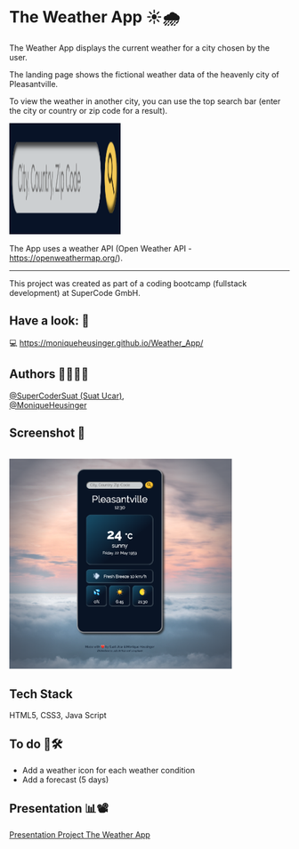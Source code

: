 # The Weather App ☀️🌧️

The Weather App displays the current weather for a city chosen by the user.

The landing page shows the fictional weather data of the heavenly city of Pleasantville.

To view the weather in another city, you can use the top search bar (enter the city or country or zip code for a result).

<img src="./assets/misc/searchbar.png" width=200px height=200px>

The App uses a weather API (Open Weather API - https://openweathermap.org/).

---

This project was created as part of a coding bootcamp (fullstack development) at SuperCode GmbH.

## Have a look: 👀

💻 https://moniqueheusinger.github.io/Weather_App/

## Authors 🧑‍💻👩‍💻

[@SuperCoderSuat (Suat Ucar)](https://github.com/SuperCoderSuat), <br>
[@MoniqueHeusinger](https://github.com/MoniqueHeusinger)

## Screenshot 📸

<br>
<img src="./assets/misc/screenshot_app.png" width=400>

## Tech Stack

HTML5, CSS3, Java Script

## To do 🚧🛠️

- Add a weather icon for each weather condition
- Add a forecast (5 days)

## Presentation 📊📽️

[Presentation Project The Weather App](./assets/misc/weather_app_presentation.mp4)
